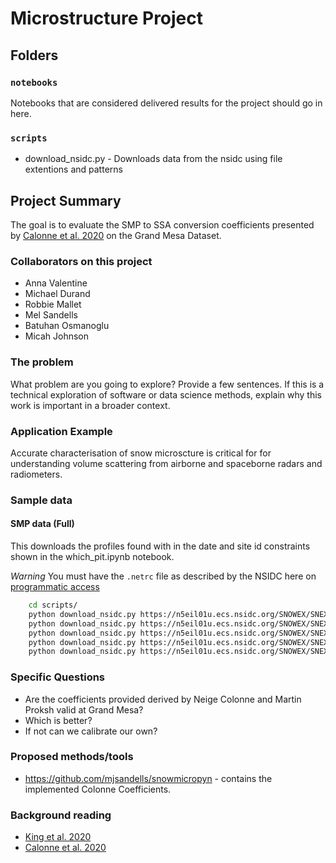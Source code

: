 # Microstructure Project

## Folders

### `notebooks`
Notebooks that are considered delivered results for the project should go in here.

### `scripts`

* download_nsidc.py - Downloads data from the nsidc using file extentions and patterns

## Project Summary

The goal is to evaluate the SMP to SSA conversion coefficients presented by [Calonne et al. 2020](https://tc.copernicus.org/articles/14/1829/2020/)
on the Grand Mesa Dataset.

### Collaborators on this project

* Anna Valentine 
* Michael Durand 
* Robbie Mallet 
* Mel Sandells
* Batuhan Osmanoglu
* Micah Johnson 

### The problem

What problem are you going to explore? Provide a few sentences. If this is a technical exploration of software or data science methods, explain why this work is important in a broader context.

### Application Example

Accurate characterisation of snow microscture is critical for for understanding volume scattering from airborne and spaceborne radars and radiometers.

### Sample data

#### SMP data (Full) 

This downloads the profiles found with in the date and site id constraints shown in the which_pit.ipynb notebook.

*Warning* You must have the `.netrc` file as described by the NSIDC here on [programmatic access](https://nsidc.org/support/how/v0-programmatic-data-access-guide)
    
``` bash
    cd scripts/
    python download_nsidc.py https://n5eil01u.ecs.nsidc.org/SNOWEX/SNEX20_SMP.001/ --file_pattern 1S17_20200208 --file_ext PNT
    python download_nsidc.py https://n5eil01u.ecs.nsidc.org/SNOWEX/SNEX20_SMP.001/ --file_pattern 2N13_20200206 --file_ext PNT
    python download_nsidc.py https://n5eil01u.ecs.nsidc.org/SNOWEX/SNEX20_SMP.001/ --file_pattern 2S16_20200208 --file_ext PNT
    python download_nsidc.py https://n5eil01u.ecs.nsidc.org/SNOWEX/SNEX20_SMP.001/ --file_pattern 2S7_20200208 --file_ext PNT
    python download_nsidc.py https://n5eil01u.ecs.nsidc.org/SNOWEX/SNEX20_SMP.001/ --file_pattern 9C16_20200205 --file_ext PNT
```

### Specific Questions

* Are the coefficients provided derived by Neige Colonne and Martin Proksh valid at Grand Mesa? 
* Which is better?
* If not can we calibrate our own?


### Proposed methods/tools

* https://github.com/mjsandells/snowmicropyn - contains the implemented Colonne Coefficients.

### Background reading

* [King et al. 2020](https://doi.org/10.5194/tc-14-4323-2020)
* [Calonne et al. 2020](https://tc.copernicus.org/articles/14/1829/2020/)
